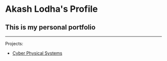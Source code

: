 # Akash Lodha's Profile

## This is my personal portfolio

---

Projects:

- [Cyber Physical Systems](./CPS "CPS Portfolio")
